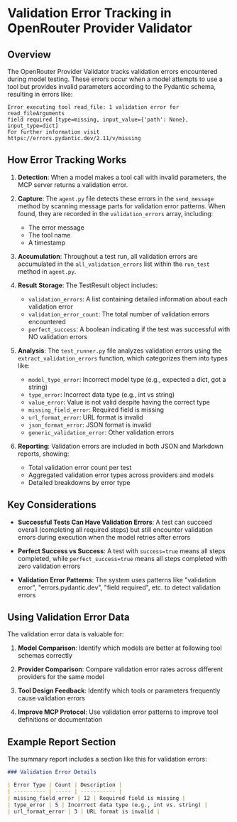 # Validation Error Tracking in OpenRouter Provider Validator

## Overview

The OpenRouter Provider Validator tracks validation errors encountered during model testing. These errors occur when a model attempts to use a tool but provides invalid parameters according to the Pydantic schema, resulting in errors like:

```
Error executing tool read_file: 1 validation error for read_fileArguments
field required [type=missing, input_value={'path': None}, input_type=dict]
For further information visit https://errors.pydantic.dev/2.11/v/missing
```

## How Error Tracking Works

1. **Detection**: When a model makes a tool call with invalid parameters, the MCP server returns a validation error.

2. **Capture**: The `agent.py` file detects these errors in the `send_message` method by scanning message parts for validation error patterns. When found, they are recorded in the `validation_errors` array, including:
   - The error message
   - The tool name
   - A timestamp

3. **Accumulation**: Throughout a test run, all validation errors are accumulated in the `all_validation_errors` list within the `run_test` method in `agent.py`.

4. **Result Storage**: The TestResult object includes:
   - `validation_errors`: A list containing detailed information about each validation error
   - `validation_error_count`: The total number of validation errors encountered
   - `perfect_success`: A boolean indicating if the test was successful with NO validation errors

5. **Analysis**: The `test_runner.py` file analyzes validation errors using the `extract_validation_errors` function, which categorizes them into types like:
   - `model_type_error`: Incorrect model type (e.g., expected a dict, got a string)
   - `type_error`: Incorrect data type (e.g., int vs string)
   - `value_error`: Value is not valid despite having the correct type
   - `missing_field_error`: Required field is missing
   - `url_format_error`: URL format is invalid
   - `json_format_error`: JSON format is invalid
   - `generic_validation_error`: Other validation errors

6. **Reporting**: Validation errors are included in both JSON and Markdown reports, showing:
   - Total validation error count per test
   - Aggregated validation error types across providers and models
   - Detailed breakdowns by error type

## Key Considerations

- **Successful Tests Can Have Validation Errors**: A test can succeed overall (completing all required steps) but still encounter validation errors during execution when the model retries after errors

- **Perfect Success vs Success**: A test with `success=true` means all steps completed, while `perfect_success=true` means all steps completed with zero validation errors

- **Validation Error Patterns**: The system uses patterns like "validation error", "errors.pydantic.dev", "field required", etc. to detect validation errors

## Using Validation Error Data

The validation error data is valuable for:

1. **Model Comparison**: Identify which models are better at following tool schemas correctly

2. **Provider Comparison**: Compare validation error rates across different providers for the same model

3. **Tool Design Feedback**: Identify which tools or parameters frequently cause validation errors

4. **Improve MCP Protocol**: Use validation error patterns to improve tool definitions or documentation

## Example Report Section

The summary report includes a section like this for validation errors:

```markdown
### Validation Error Details

| Error Type | Count | Description |
| ---------- | ----- | ----------- |
| missing_field_error | 12 | Required field is missing |
| type_error | 5 | Incorrect data type (e.g., int vs. string) |
| url_format_error | 3 | URL format is invalid |
```